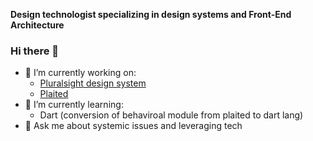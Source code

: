 **Design technologist specializing in design systems and Front-End Architecture**

### Hi there 👋
- 🔭 I’m currently working on:
  - [Pluralsight design system](https://github.com/pluralsight/design-system)
  - [Plaited](https://github.com/plaited/plaited)
- 🌱 I’m currently learning: 
  - Dart (conversion of behaviroal module from plaited to dart lang)
- 💬 Ask me about systemic issues and leveraging tech

<!--
**EdwardIrby/edwardirby** is a ✨ _special_ ✨ repository because its `README.md` (this file) appears on your GitHub profile.

Here are some ideas to get you started:

- 🔭 I’m currently working on ...
- 🌱 I’m currently learning ...
- 👯 I’m looking to collaborate on ...
- 🤔 I’m looking for help with ...
- 💬 Ask me about ...
- 📫 How to reach me: ...
- 😄 Pronouns: ...
- ⚡ Fun fact: ...
-->

